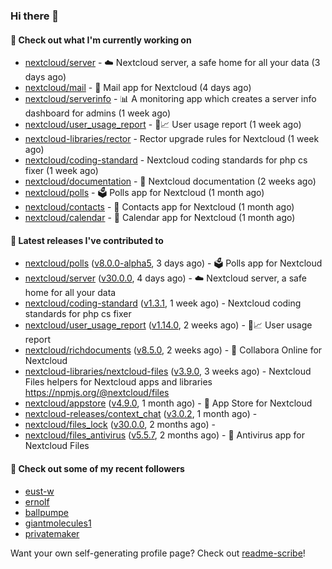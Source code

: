 ### Hi there 👋

#### 👷 Check out what I'm currently working on

- [nextcloud/server](https://github.com/nextcloud/server) - ☁️ Nextcloud server, a safe home for all your data (3 days ago)
- [nextcloud/mail](https://github.com/nextcloud/mail) - 💌 Mail app for Nextcloud (4 days ago)
- [nextcloud/serverinfo](https://github.com/nextcloud/serverinfo) - 📊 A monitoring app which creates a server info dashboard for admins (1 week ago)
- [nextcloud/user_usage_report](https://github.com/nextcloud/user_usage_report) - 👱📈 User usage report (1 week ago)
- [nextcloud-libraries/rector](https://github.com/nextcloud-libraries/rector) - Rector upgrade rules for Nextcloud (1 week ago)
- [nextcloud/coding-standard](https://github.com/nextcloud/coding-standard) - Nextcloud coding standards for php cs fixer (1 week ago)
- [nextcloud/documentation](https://github.com/nextcloud/documentation) - 📘 Nextcloud documentation (2 weeks ago)
- [nextcloud/polls](https://github.com/nextcloud/polls) - 🗳️ Polls app for Nextcloud (1 month ago)
- [nextcloud/contacts](https://github.com/nextcloud/contacts) - 📇 Contacts app for Nextcloud (1 month ago)
- [nextcloud/calendar](https://github.com/nextcloud/calendar) - 📆 Calendar app for Nextcloud (1 month ago)

#### 🔭 Latest releases I've contributed to

- [nextcloud/polls](https://github.com/nextcloud/polls) ([v8.0.0-alpha5](https://github.com/nextcloud/polls/releases/tag/v8.0.0-alpha5), 3 days ago) - 🗳️ Polls app for Nextcloud
- [nextcloud/server](https://github.com/nextcloud/server) ([v30.0.0](https://github.com/nextcloud/server/releases/tag/v30.0.0), 4 days ago) - ☁️ Nextcloud server, a safe home for all your data
- [nextcloud/coding-standard](https://github.com/nextcloud/coding-standard) ([v1.3.1](https://github.com/nextcloud/coding-standard/releases/tag/v1.3.1), 1 week ago) - Nextcloud coding standards for php cs fixer
- [nextcloud/user_usage_report](https://github.com/nextcloud/user_usage_report) ([v1.14.0](https://github.com/nextcloud/user_usage_report/releases/tag/v1.14.0), 2 weeks ago) - 👱📈 User usage report
- [nextcloud/richdocuments](https://github.com/nextcloud/richdocuments) ([v8.5.0](https://github.com/nextcloud/richdocuments/releases/tag/v8.5.0), 2 weeks ago) - 📑 Collabora Online for Nextcloud
- [nextcloud-libraries/nextcloud-files](https://github.com/nextcloud-libraries/nextcloud-files) ([v3.9.0](https://github.com/nextcloud-libraries/nextcloud-files/releases/tag/v3.9.0), 3 weeks ago) - Nextcloud Files helpers for Nextcloud apps and libraries https://npmjs.org/@nextcloud/files
- [nextcloud/appstore](https://github.com/nextcloud/appstore) ([v4.9.0](https://github.com/nextcloud/appstore/releases/tag/v4.9.0), 1 month ago) -  :convenience_store: App Store for Nextcloud
- [nextcloud-releases/context_chat](https://github.com/nextcloud-releases/context_chat) ([v3.0.2](https://github.com/nextcloud-releases/context_chat/releases/tag/v3.0.2), 1 month ago) - 
- [nextcloud/files_lock](https://github.com/nextcloud/files_lock) ([v30.0.0](https://github.com/nextcloud/files_lock/releases/tag/v30.0.0), 2 months ago) - 
- [nextcloud/files_antivirus](https://github.com/nextcloud/files_antivirus) ([v5.5.7](https://github.com/nextcloud/files_antivirus/releases/tag/v5.5.7), 2 months ago) - 👾 Antivirus app for Nextcloud Files

#### 👯 Check out some of my recent followers

- [eust-w](https://github.com/eust-w)
- [ernolf](https://github.com/ernolf)
- [ballpumpe](https://github.com/ballpumpe)
- [giantmolecules1](https://github.com/giantmolecules1)
- [privatemaker](https://github.com/privatemaker)

Want your own self-generating profile page? Check out [readme-scribe](https://github.com/muesli/readme-scribe)!
